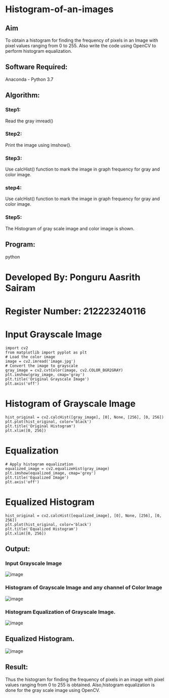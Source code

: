 # Histogram-of-an-images
## Aim
To obtain a histogram for finding the frequency of pixels in an Image with pixel values ranging from 0 to 255. Also write the code using OpenCV to perform histogram equalization.

## Software Required:
Anaconda - Python 3.7

## Algorithm:
### Step1:
Read the gray imread()


### Step2:
Print the image using imshow().



### Step3:
Use calcHist() function to mark the image in graph frequency for gray and color image.

### step4:
Use calcHist() function to mark the image in graph frequency for gray and color image.

### Step5:
The Histogram of gray scale image and color image is shown.


## Program:
python
# Developed By: Ponguru Aasrith Sairam
# Register Number: 212223240116

# Input Grayscale Image
```
import cv2
from matplotlib import pyplot as plt
# Load the color image
image = cv2.imread('image.jpg')
# Convert the image to grayscale
gray_image = cv2.cvtColor(image, cv2.COLOR_BGR2GRAY)
plt.imshow(gray_image, cmap='gray')
plt.title('Original Grayscale Image')
plt.axis('off')
```
# Histogram of Grayscale Image
```
hist_original = cv2.calcHist([gray_image], [0], None, [256], [0, 256])
plt.plot(hist_original, color='black')
plt.title('Original Histogram')
plt.xlim([0, 256])
```
# Equalization
```
# Apply histogram equalization
equalized_image = cv2.equalizeHist(gray_image)
plt.imshow(equalized_image, cmap='grey')
plt.title('Equalized Image')
plt.axis('off')
```
# Equalized Histogram
```
hist_original = cv2.calcHist([equalized_image], [0], None, [256], [0, 256])
plt.plot(hist_original, color='black')
plt.title('Equalized Histogram')
plt.xlim([0, 256])
```


## Output:
### Input Grayscale Image


![image](https://github.com/user-attachments/assets/406ea744-e2d9-4ac5-bc69-5877cdc8e516)



### Histogram of Grayscale Image and any channel of Color Image


![image](https://github.com/user-attachments/assets/3c20e943-a360-4fcc-a2b1-be6d6d10a712)



### Histogram Equalization of Grayscale Image.

![image](https://github.com/user-attachments/assets/6815ee35-f745-45cb-aebc-a6baa1e8bd79)

## Equalized Histogram.


![image](https://github.com/user-attachments/assets/43e6415f-f296-46be-b06a-f800200e4acf)



## Result: 
Thus the histogram for finding the frequency of pixels in an image with pixel values ranging from 0 to 255 is obtained. Also,histogram equalization is done for the gray scale image using OpenCV.

